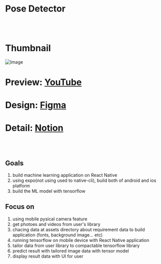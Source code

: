 # Pose Detector

<br/>
<br/>

# Thumbnail
![Image](https://user-images.githubusercontent.com/77220824/222054465-33cbc7d2-3497-4f11-b06a-28d4c465e7c9.png)

# Preview: [YouTube](https://youtu.be/X4BHCnbC4iE)

# Design: [Figma](https://www.figma.com/file/tHiV6t070oN6k0E3lFzGuB/RN-TFJS-Design?node-id=0%3A1&t=cU4D1vqqe4mIgZC3-1)

# Detail: [Notion](https://www.notion.so/shinmini/Pose-Detector-7cb211e9e0ae4417904ca7803ee8f723?showMoveTo=true)


<br/>
<br/>


## Goals

1. build machine learning application on React Native
2. using expo(not using used to native-cli), build both of android and ios platform
3. build the ML model with tensorflow

## Focus on

1. using mobile pysical camera feature
2. get photoes and videos from user's library
3. chacing data at assets directory about requirement data to build application (fonts, background image... etc)    
4. running tensorflow on mobile device with React Native application
5. tailor data from user library to compactable tensorflow library
6. predict result with tailored image data with tensor model
7. display result data with UI for user

